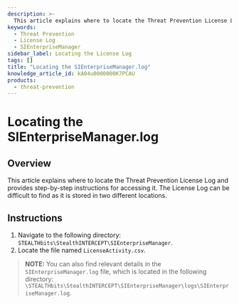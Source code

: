 ```yaml
---
description: >-
  This article explains where to locate the Threat Prevention License Log and provides step-by-step instructions for accessing it. The License Log can be difficult to find as it is stored in two different locations.
keywords:
  - Threat Prevention
  - License Log
  - SIEnterpriseManager
sidebar_label: Locating the License Log
tags: []
title: "Locating the SIEnterpriseManager.log"
knowledge_article_id: kA04u0000000K7PCAU
products:
  - threat-prevention
---
```


# Locating the SIEnterpriseManager.log

## Overview

This article explains where to locate the Threat Prevention License Log and provides step-by-step instructions for accessing it. The License Log can be difficult to find as it is stored in two different locations.

## Instructions

1. Navigate to the following directory: `STEALTHbits\StealthINTERCEPT\SIEnterpriseManager`.
2. Locate the file named `LicenseActivity.csv`.

> **NOTE:** You can also find relevant details in the `SIEnterpriseManager.log` file, which is located in the following directory: `\STEALTHbits\StealthINTERCEPT\SIEnterpriseManager\logs\SIEnterpriseManager.log`.